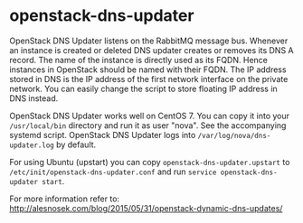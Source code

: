 # openstack-dns-updater

OpenStack DNS Updater listens on the RabbitMQ message bus. Whenever an
instance is created or deleted DNS updater creates or removes
its DNS A record. The name of the instance is directly used as its FQDN.
Hence instances in OpenStack should be named with their FQDN.
The IP address stored in DNS is the IP address of the first network interface
on the private network. You can easily change the script to store floating
IP address in DNS instead.

OpenStack DNS Updater works well on CentOS 7. You can copy it into your
`/usr/local/bin` directory and run it as user "nova". See the accompanying
systemd script. OpenStack DNS Updater logs into `/var/log/nova/dns-updater.log`
by default.

For using Ubuntu (upstart) you can copy
`openstack-dns-updater.upstart` to `/etc/init/openstack-dns-updater.conf` and
run `service openstack-dns-updater start`.

For more information refer to:
http://alesnosek.com/blog/2015/05/31/openstack-dynamic-dns-updates/

